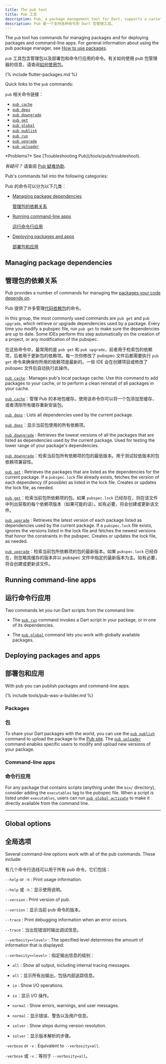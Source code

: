 ```yaml
---
title: The pub tool
title: Pub 工具
description: Pub, a package management tool for Dart, supports a variety of commands.
description: Pub 是一个支持各种命令的 Dart 包管理工具。
---
```


The `pub` tool has commands for managing packages
and for deploying packages and command-line apps.
For general information about using the pub package manager, see
[How to use packages](/guides/packages).

`pub` 工具包含管理包以及部署包和命令行应用的命令。有关如何使用 pub 包管理器的信息，请查阅[如何使用包](/guides/packages)。

{% include flutter-packages.md %}

Quick links to the `pub` commands:

`pub` 相关命令链接：

* [`pub cache`](/tools/pub/cmd/pub-cache)
* [`pub deps`](/tools/pub/cmd/pub-deps)
* [`pub downgrade`](/tools/pub/cmd/pub-downgrade)
* [`pub get`](/tools/pub/cmd/pub-get)
* [`pub global`](/tools/pub/cmd/pub-global)
* [`pub publish`](/tools/pub/cmd/pub-lish)
* [`pub run`](/tools/pub/cmd/pub-run)
* [`pub upgrade`](/tools/pub/cmd/pub-upgrade)
* [`pub uploader`](/tools/pub/cmd/pub-uploader)

<aside class="alert alert-info" markdown="1">
*Problems?*
See [Troubleshooting Pub](/tools/pub/troubleshoot).

*有疑问？*
请查阅 [Pub 疑难协助](/tools/pub/troubleshoot).
</aside>

Pub's commands fall into the following categories:

Pub 的命令可以分为以下几类：

* [Managing package dependencies](#managing-apps)

  [管理包的依赖关系](#managing-apps)

* [Running command-line apps](#running-command-line-apps)

  [运行命令行应用](#running-command-line-apps)

* [Deploying packages and apps](#deploying-packages-and-apps)

  [部署包和应用](#deploying-packages-and-apps)


<a id="managing-apps"></a>
## Managing package dependencies

## 管理包的依赖关系

Pub provides a number of commands for managing the
[packages your code depends on](/tools/pub/dependencies).

Pub 提供了许多管理[代码依赖包](/tools/pub/dependencies)的命令。

In this group, the most commonly used commands are `pub get` and
`pub upgrade`, which retrieve or upgrade dependencies used by a package.
Every time you modify a pubspec file, run `pub get`
to make sure the dependencies are up to date. Some IDEs
perform this step automatically on the creation of a project,
or any modification of the pubspec.

在这些命令中，最常用的是 `pub get` 和 `pub upgrade`，前者用于检索包的依赖项，后者用于更新包的依赖项。每一次你修改了 pubspec 文件后都需要执行 `pub get` 命令来确保你所用的依赖项是最新的。一些 IDE 会在创建项目或修改了 pubspec 文件后自动执行此操作。

[`pub cache`](/tools/pub/cmd/pub-cache)
: Manages pub's local package cache. Use this command to add packages
  to your cache, or to perform a clean reinstall of all packages in
  your cache.

[`pub cache`](/tools/pub/cmd/pub-cache)：管理 Pub 的本地包缓存。使用该命令你可以将一个包添加至缓存，或者清除所有缓存重新安装包。

[`pub deps`](/tools/pub/cmd/pub-deps)
: Lists all dependencies used by the current package.

[`pub deps`](/tools/pub/cmd/pub-deps)：显示当前包使用的所有依赖项。

[`pub downgrade`](/tools/pub/cmd/pub-downgrade)
: Retrieves the lowest versions of all the packages that are
  listed as dependencies used by the current package. Used for testing
  the lower range of your package's dependencies.

[`pub downgrade`](/tools/pub/cmd/pub-downgrade)：检索当前包所有依赖项的包的最低版本。用于测试较低版本的包依赖项兼容性。

[`pub get`](/tools/pub/cmd/pub-get)
: Retrieves the packages that are listed as the dependencies for
  the current package.
  If a `pubspec.lock` file already exists, fetches the version
  of each dependency (if possible) as listed in the lock file.
  Creates or updates the lock file, as needed.

[`pub get`](/tools/pub/cmd/pub-get)：检索当前包所依赖项的包。如果 `pubspec.lock` 已经存在，则在该文件中列出获取的每个依赖项版本（如果可能的话）。如有必要，将会创建或更新该文件。

[`pub upgrade`](/tools/pub/cmd/pub-upgrade)
: Retrieves the latest version of each package listed
  as dependencies used by the current package. If a `pubspec.lock`
  file exists, ignores the versions listed in the lock file and fetches
  the newest versions that honor the constraints in the pubspec.
  Creates or updates the lock file, as needed.

[`pub upgrade`](/tools/pub/cmd/pub-upgrade)：检索当前包所依赖项的包的最新版本。如果 `pubspec.lock` 已经存在，则忽略其缓存的版本并以 pubspec 文件中指定的最新版本为主。如有必要，将会创建或更新该文件。

## Running command-line apps

## 运行命令行应用

Two commands let you run Dart scripts from the command line:

* The [`pub run`](/tools/pub/cmd/pub-run) command invokes a Dart script in your
  package, or in one of its dependencies.

* The [`pub global`](/tools/pub/cmd/pub-global) command lets you work with
  globally available packages.

## Deploying packages and apps

## 部署包和应用

With pub you can publish packages and command-line apps.

{% include tools/pub-was-a-builder.md %}

### Packages

### 包

To share your Dart packages with the world, you can
use the [`pub publish`](/tools/pub/cmd/pub-lish) command to upload the
package to the [Pub site]({{site.pub}}). The
[`pub uploader`](/tools/pub/cmd/pub-uploader) command enables specific
users to modify and upload new versions of your package.

### Command-line apps

### 命令行应用

For any package that contains scripts (anything under the `bin/`
directory), consider adding the `executables` tag to the pubspec file.
When a script is listed under `executables`, users can run
[`pub global activate`](/tools/pub/cmd/pub-global#activating-a-package)
to make it directly available from the command line.

---

## Global options

## 全局选项

Several command-line options work with all of the pub commands.
These include:

有几个命令行选线可以用于所有 pub 命令。它们包括：

`--help` or `-h`
: Print usage information.

`--help` 或 `-h`：显示使用说明。

`--version`
: Print version of pub.

`--version`：显示当前 pub 命令的版本。

`--trace`
: Print debugging information when an error occurs.

`--trace`：当出现错误时输出调试信息。

`--verbosity=<level>`
: The specified level determines the amount of information that is displayed:

`--verbosity=<level>`：指定输出信息的级别：

* `all`
: Show all output, including internal tracing messages.

* `all`：显示所有出输出，包括内部追踪信息。

* `io`
: Show I/O operations.

* `io`：显示 I/O 操作。

* `normal`
: Show errors, warnings, and user messages.

* `normal`：显示错误、警告以及用户信息。

* `solver`
: Show steps during version resolution.

* `solver`：显示版本解析的步骤。

`-verbose` or `-v`
: Equivalent to `--verbosity=all`.

`-verbose` 或 `-v`：等同于 `--verbosity=all`。
